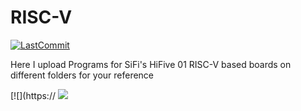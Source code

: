 # RISC-V

[![LastCommit](https://img.shields.io/github/last-commit/balaji303/RISC-V.svg?style=social)](https://github.com/balaji303/RISC-V/commits/master)

Here I upload Programs for SiFi's HiFive 01 RISC-V based boards on different folders for your reference

[![](https://
<a href="https://opencollective.com/shields#backers" target="_blank"><img src="https://opencollective.com/shields/backers.svg?width=890"></a>
